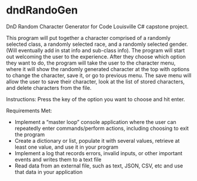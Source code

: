 # dndRandoGen
DnD Random Character Generator for Code Louisville C# capstone project.

This program will put together a character comprised of a randomly selected
class, a randomly selected race, and a randomly selected gender. (Will eventually add in stat info and sub-class info).
The program will start out welcoming the user to the experience. After they choose which option they want to do, the program will take the user to the character menu, where it will show the randomly generated character at the top with options to change the character, save it, or go to previous menu. The save menu will allow the user to save their character, look at the list of stored characters, and delete characters from the file.

Instructions:
Press the key of the option you want to choose and hit enter.

Requirements Met:
- Implement a “master loop” console application where the user can repeatedly enter commands/perform actions, including choosing to exit the program
- Create a dictionary or list, populate it with several values, retrieve at least one value, and use it in your program
- Implement a log that records errors, invalid inputs, or other important events and writes them to a text file
- Read data from an external file, such as text, JSON, CSV, etc and use that data in your application
